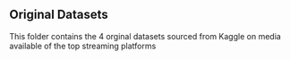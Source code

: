<h2>Original Datasets</h2> 



<p>This folder contains the 4 orginal datasets sourced from Kaggle on media available of the top streaming platforms</p>